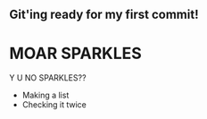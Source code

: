 ## Git'ing ready for my first commit!

# MOAR SPARKLES
Y U NO SPARKLES??
* Making a list
* Checking it twice
